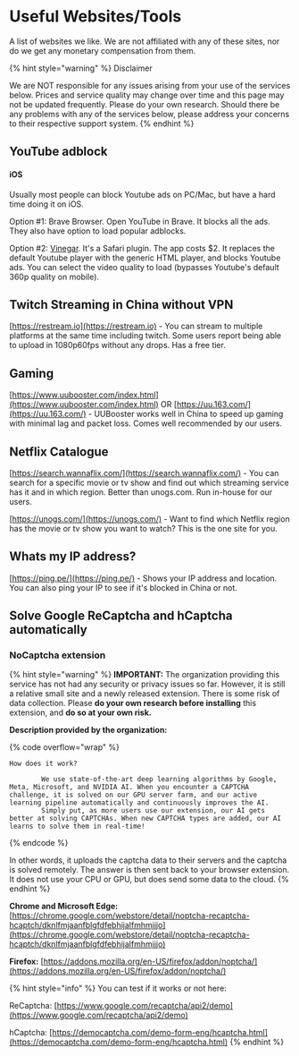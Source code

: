 # Useful Websites/Tools

A list of websites we like. We are not affiliated with any of these sites, nor do we get any monetary compensation from them.&#x20;

{% hint style="warning" %}
Disclaimer

We are NOT responsible for any issues arising from your use of the services below. Prices and service quality may change over time and this page may not be updated frequently. Please do your own research. Should there be any problems with any of the services below, please address your concerns to their respective support system.
{% endhint %}

## YouTube adblock

#### iOS

Usually most people can block Youtube ads on PC/Mac, but have a hard time doing it on iOS.&#x20;

Option #1: Brave Browser. Open YouTube in Brave. It blocks all the ads. They also have option to load popular adblocks.&#x20;

Option #2: [Vinegar](https://apps.apple.com/us/app/vinegar-tube-cleaner/id1591303229). It's a Safari plugin. The app costs $2. It replaces the default Youtube player with the generic HTML player, and blocks Youtube ads. You can select the video quality to load (bypasses Youtube's default 360p quality on mobile).

## Twitch Streaming in China without VPN

[https://restream.io](https://restream.io) - You can stream to multiple platforms at the same time including twitch. Some users report being able to upload in 1080p60fps without any drops. Has a free tier.

## Gaming

[https://www.uubooster.com/index.html](https://www.uubooster.com/index.html) OR [https://uu.163.com/](https://uu.163.com/) - UUBooster works well in China to speed up gaming with minimal lag and packet loss. Comes well recommended by our users.

## Netflix Catalogue

[https://search.wannaflix.com/](https://search.wannaflix.com/) - You can search for a specific movie or tv show and find out which streaming service has it and in which region. Better than unogs.com. Run in-house for our users.

[https://unogs.com/](https://unogs.com/) - Want to find which Netflix region has the movie or tv show you want to watch? This is the one site for you.

## Whats my IP address?

[https://ping.pe/](https://ping.pe/) - Shows your IP address and location. You can also ping your IP to see if it's blocked in China or not.

## Solve Google ReCaptcha and hCaptcha automatically

### NoCaptcha extension

{% hint style="warning" %}
**IMPORTANT:** The organization providing this service has not had any security or privacy issues so far. However, it is still a relative small site and a newly released extension. There is some risk of data collection. Please **do your own research before installing** this extension, and **do so at your own risk.**

**Description provided by the organization:**&#x20;

{% code overflow="wrap" %}
```
How does it work?

        We use state-of-the-art deep learning algorithms by Google, Meta, Microsoft, and NVIDIA AI. When you encounter a CAPTCHA challenge, it is solved on our GPU server farm, and our active learning pipeline automatically and continuously improves the AI.
        Simply put, as more users use our extension, our AI gets better at solving CAPTCHAs. When new CAPTCHA types are added, our AI learns to solve them in real-time!
```
{% endcode %}

In other words, it uploads the captcha data to their servers and the captcha is solved remotely. The answer is then sent back to your browser extension. It does not use your CPU or GPU, but does send some data to the cloud.
{% endhint %}

**Chrome and Microsoft Edge:** [https://chrome.google.com/webstore/detail/noptcha-recaptcha-hcaptch/dknlfmjaanfblgfdfebhijalfmhmjjjo](https://chrome.google.com/webstore/detail/noptcha-recaptcha-hcaptch/dknlfmjaanfblgfdfebhijalfmhmjjjo)

**Firefox:** [https://addons.mozilla.org/en-US/firefox/addon/noptcha/](https://addons.mozilla.org/en-US/firefox/addon/noptcha/)

{% hint style="info" %}
You can test if it works or not here:

ReCaptcha: [https://www.google.com/recaptcha/api2/demo](https://www.google.com/recaptcha/api2/demo)

hCaptcha: [https://democaptcha.com/demo-form-eng/hcaptcha.html](https://democaptcha.com/demo-form-eng/hcaptcha.html)
{% endhint %}
